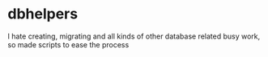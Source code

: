 # dbhelpers
I hate creating, migrating and all kinds of other database related busy work, so  made scripts to ease the process
